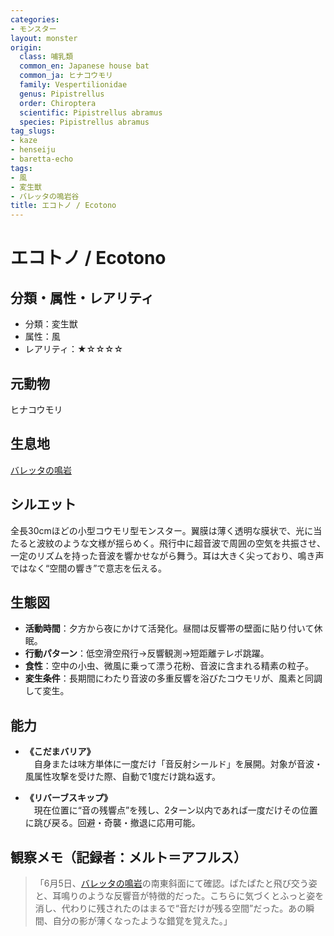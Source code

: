 ```yaml
---
categories:
- モンスター
layout: monster
origin:
  class: 哺乳類
  common_en: Japanese house bat
  common_ja: ヒナコウモリ
  family: Vespertilionidae
  genus: Pipistrellus
  order: Chiroptera
  scientific: Pipistrellus abramus
  species: Pipistrellus abramus
tag_slugs:
- kaze
- henseiju
- baretta-echo
tags:
- 風
- 変生獣
- バレッタの鳴岩谷
title: エコトノ / Ecotono
---
```


# エコトノ / Ecotono

## 分類・属性・レアリティ
- 分類：変生獣
- 属性：風
- レアリティ：★☆☆☆☆

## 元動物
ヒナコウモリ

## 生息地
[バレッタの鳴岩](../place/baretta_echo.md)

## シルエット
全長30cmほどの小型コウモリ型モンスター。翼膜は薄く透明な膜状で、光に当たると波紋のような文様が揺らめく。飛行中に超音波で周囲の空気を共振させ、一定のリズムを持った音波を響かせながら舞う。耳は大きく尖っており、鳴き声ではなく“空間の響き”で意志を伝える。

## 生態図
- **活動時間**：夕方から夜にかけて活発化。昼間は反響帯の壁面に貼り付いて休眠。
- **行動パターン**：低空滑空飛行→反響観測→短距離テレポ跳躍。
- **食性**：空中の小虫、微風に乗って漂う花粉、音波に含まれる精素の粒子。
- **変生条件**：長期間にわたり音波の多重反響を浴びたコウモリが、風素と同調して変生。

## 能力
- **《こだまバリア》**  
　自身または味方単体に一度だけ「音反射シールド」を展開。対象が音波・風属性攻撃を受けた際、自動で1度だけ跳ね返す。

- **《リバーブスキップ》**  
　現在位置に“音の残響点”を残し、2ターン以内であれば一度だけその位置に跳び戻る。回避・奇襲・撤退に応用可能。

## 観察メモ（記録者：メルト＝アフルス）
> 「6月5日、[バレッタの鳴岩](../place/baretta_echo.md)の南東斜面にて確認。ぱたぱたと飛び交う姿と、耳鳴りのような反響音が特徴的だった。こちらに気づくとふっと姿を消し、代わりに残されたのはまるで“音だけが残る空間”だった。あの瞬間、自分の影が薄くなったような錯覚を覚えた。」